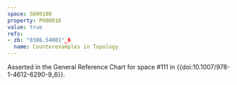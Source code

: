```yaml
---
space: S000108
property: P000016
value: true
refs:
- zb: "0386.54001"_6
  name: Counterexamples in Topology
---
```


Asserted in the General Reference Chart for space #111 in
{{doi:10.1007/978-1-4612-6290-9_6}}.
